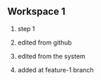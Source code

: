 ## Workspace 1

1. step 1
2. edited from github
3. edited from the system

4. added at feature-1 branch
